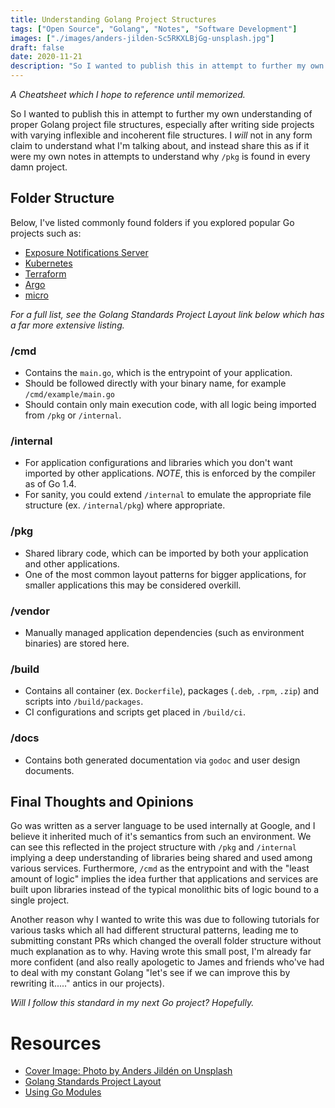 ```yaml
---
title: Understanding Golang Project Structures
tags: ["Open Source", "Golang", "Notes", "Software Development"]
images: ["./images/anders-jilden-Sc5RKXLBjGg-unsplash.jpg"]
draft: false
date: 2020-11-21
description: "So I wanted to publish this in attempt to further my own understanding of proper Golang project file structures, especially after writing side projects with varying inflexible and incoherent file structures. I _will_ not in any form claim to understand what I'm talking about, and instead share this as if it were my own notes in attempts to understand why `/pkg` is found in every damn project."
---
```


_A Cheatsheet which I hope to reference until memorized._

So I wanted to publish this in attempt to further my own understanding of proper Golang project file structures, especially after writing side projects with varying inflexible and incoherent file structures. I _will_ not in any form claim to understand what I'm talking about, and instead share this as if it were my own notes in attempts to understand why `/pkg` is found in every damn project.

## Folder Structure

Below, I've listed commonly found folders if you explored popular Go projects such as:

- [Exposure Notifications Server](https://github.com/google/exposure-notifications-server)
- [Kubernetes](https://github.com/kubernetes/kubernetes)
- [Terraform](https://github.com/hashicorp/terraform)
- [Argo](https://github.com/argoproj/argo)
- [micro](https://github.com/zyedidia/micro)

_For a full list, see the *Golang Standards Project Layout* link below which has a far more extensive listing._

### /cmd

- Contains the `main.go`, which is the entrypoint of your application.
- Should be followed directly with your binary name, for example `/cmd/example/main.go`
- Should contain only main execution code, with all logic being imported from `/pkg` or `/internal`.

### /internal

- For application configurations and libraries which you don't want imported by other applications. _NOTE_, this is enforced by the compiler as of Go 1.4.
- For sanity, you could extend `/internal` to emulate the appropriate file structure (ex. `/internal/pkg`) where appropriate.

### /pkg

- Shared library code, which can be imported by both your application and other applications.
- One of the most common layout patterns for bigger applications, for smaller applications this may be considered overkill.

### /vendor

- Manually managed application dependencies (such as environment binaries) are stored here.

### /build

- Contains all container (ex. `Dockerfile`), packages (`.deb`, `.rpm`, `.zip`) and scripts into `/build/packages`.
- CI configurations and scripts get placed in `/build/ci`.

### /docs

- Contains both generated documentation via `godoc` and user design documents.

## Final Thoughts and Opinions

Go was written as a server language to be used internally at Google, and I believe it inherited much of it's semantics from such an environment. We can see this reflected in the project structure with `/pkg` and `/internal` implying a deep understanding of libraries being shared and used among various services. Furthermore, `/cmd` as the entrypoint and with the "least amount of logic" implies the idea further that applications and services are built upon libraries instead of the typical monolithic bits of logic bound to a single project.

Another reason why I wanted to write this was due to following tutorials for various tasks which all had different structural patterns, leading me to submitting constant PRs which changed the overall folder structure without much explanation as to why. Having wrote this small post, I'm already far more confident (and also really apologetic to James and friends who've had to deal with my constant Golang "let's see if we can improve this by rewriting it....." antics in our projects).

_Will I follow this standard in my next Go project? Hopefully._

# Resources

- [Cover Image: Photo by Anders Jildén on Unsplash](https://unsplash.com/photos/Sc5RKXLBjGg)
- [Golang Standards Project Layout](https://github.com/golang-standards/project-layout)
- [Using Go Modules](https://blog.golang.org/using-go-modules)
